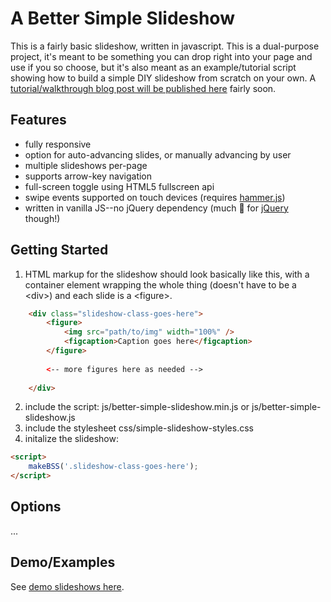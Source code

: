 # A Better Simple Slideshow
This is a fairly basic slideshow, written in javascript. This is a dual-purpose project, it's meant to be something you can drop right into your page and use if you so choose, but it's also meant as an example/tutorial script showing how to build a simple DIY slideshow from scratch on your own. A [tutorial/walkthrough blog post will be published here](http://themarklee.com) fairly soon.   

## Features
* fully responsive
* option for auto-advancing slides, or manually advancing by user
* multiple slideshows per-page
* supports arrow-key navigation
* full-screen toggle using HTML5 fullscreen api
* swipe events supported on touch devices (requires [hammer.js](https://github.com/hammerjs/hammer.js))
* written in vanilla JS--no jQuery dependency (much :sparkling_heart: for [jQuery](https://github.com/jquery/jquery) though!)

## Getting Started
1. HTML markup for the slideshow should look basically like this, with a container element wrapping the whole thing (doesn't have to be a &lt;div&gt;) and each slide is a &lt;figure&gt;.        


```html
    <div class="slideshow-class-goes-here">
        <figure>
            <img src="path/to/img" width="100%" />
            <figcaption>Caption goes here</figcaption> 
        </figure>
        
        <-- more figures here as needed -->
        
    </div>    
```    

2. include the script: js/better-simple-slideshow.min.js or js/better-simple-slideshow.js
3. include the stylesheet css/simple-slideshow-styles.css
4. initalize the slideshow:
```html
<script>
    makeBSS('.slideshow-class-goes-here');
</script>
```    
## Options
...

## Demo/Examples
See [demo slideshows here](http://leemark.github.io/better-simple-slideshow/).